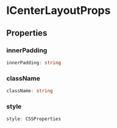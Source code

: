 # ICenterLayoutProps

## Properties

### innerPadding

```ts
innerPadding: string
```

### className

```ts
className: string
```

### style

```ts
style: CSSProperties
```
